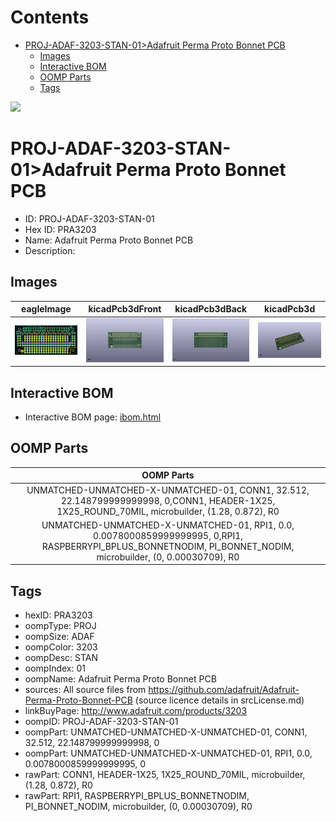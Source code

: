 



Contents
========

* [PROJ-ADAF-3203-STAN-01>Adafruit Perma Proto Bonnet PCB](#proj-adaf-3203-stan-01adafruit-perma-proto-bonnet-pcb)
	* [Images](#images)
	* [Interactive BOM](#interactive-bom)
	* [OOMP Parts](#oomp-parts)
	* [Tags](#tags)
  
![][im]
# PROJ-ADAF-3203-STAN-01>Adafruit Perma Proto Bonnet PCB

- ID: PROJ-ADAF-3203-STAN-01
- Hex ID: PRA3203
- Name: Adafruit Perma Proto Bonnet PCB
- Description: 

## Images
  
  

|eagleImage|kicadPcb3dFront|kicadPcb3dBack|kicadPcb3d|
| :---: | :---: | :---: | :---: |
|[![eagleImage](eagleImage_140.png)](eagleImage_600.png)|[![kicadPcb3dFront](kicadPcb3dFront_140.png)](kicadPcb3dFront_600.png)|[![kicadPcb3dBack](kicadPcb3dBack_140.png)](kicadPcb3dBack_600.png)|[![kicadPcb3d](kicadPcb3d_140.png)](kicadPcb3d_600.png)|

## Interactive BOM

- Interactive BOM page: [ibom.html](kicad/bom/ibom.html)

## OOMP Parts
  

|OOMP Parts|
| :---: |
|UNMATCHED-UNMATCHED-X-UNMATCHED-01, CONN1, 32.512, 22.148799999999998, 0,CONN1, HEADER-1X25, 1X25_ROUND_70MIL, microbuilder, (1.28, 0.872), R0|
|UNMATCHED-UNMATCHED-X-UNMATCHED-01, RPI1, 0.0, 0.0078000859999999995, 0,RPI1, RASPBERRYPI_BPLUS_BONNETNODIM, PI_BONNET_NODIM, microbuilder, (0, 0.00030709), R0|

## Tags

- hexID: PRA3203
- oompType: PROJ
- oompSize: ADAF
- oompColor: 3203
- oompDesc: STAN
- oompIndex: 01
- oompName: Adafruit Perma Proto Bonnet PCB
- sources: All source files from https://github.com/adafruit/Adafruit-Perma-Proto-Bonnet-PCB (source licence details in srcLicense.md)
- linkBuyPage: http://www.adafruit.com/products/3203
- oompID: PROJ-ADAF-3203-STAN-01
- oompPart: UNMATCHED-UNMATCHED-X-UNMATCHED-01, CONN1, 32.512, 22.148799999999998, 0
- oompPart: UNMATCHED-UNMATCHED-X-UNMATCHED-01, RPI1, 0.0, 0.0078000859999999995, 0
- rawPart: CONN1, HEADER-1X25, 1X25_ROUND_70MIL, microbuilder, (1.28, 0.872), R0
- rawPart: RPI1, RASPBERRYPI_BPLUS_BONNETNODIM, PI_BONNET_NODIM, microbuilder, (0, 0.00030709), R0



[im]: kicadPcb3d_450.png
